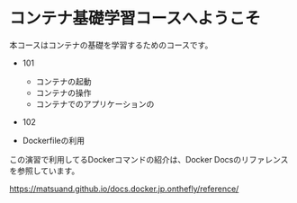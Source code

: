 # コンテナ基礎学習コースへようこそ

本コースはコンテナの基礎を学習するためのコースです。

- 101
  - コンテナの起動
  - コンテナの操作
  - コンテナでのアプリケーションの
  

- 102
 - Dockerfileの利用
 
この演習で利用してるDockerコマンドの紹介は、Docker Docsのリファレンスを参照しています。

https://matsuand.github.io/docs.docker.jp.onthefly/reference/